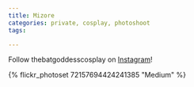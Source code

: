 ```yaml
---
title: Mizore 
categories: private, cosplay, photoshoot
tags: 

---
```


Follow thebatgoddesscosplay on [Instagram](https://www.instagram.com/thebatgoddesscosplay)!

{% flickr_photoset 72157694424241385 "Medium" %}